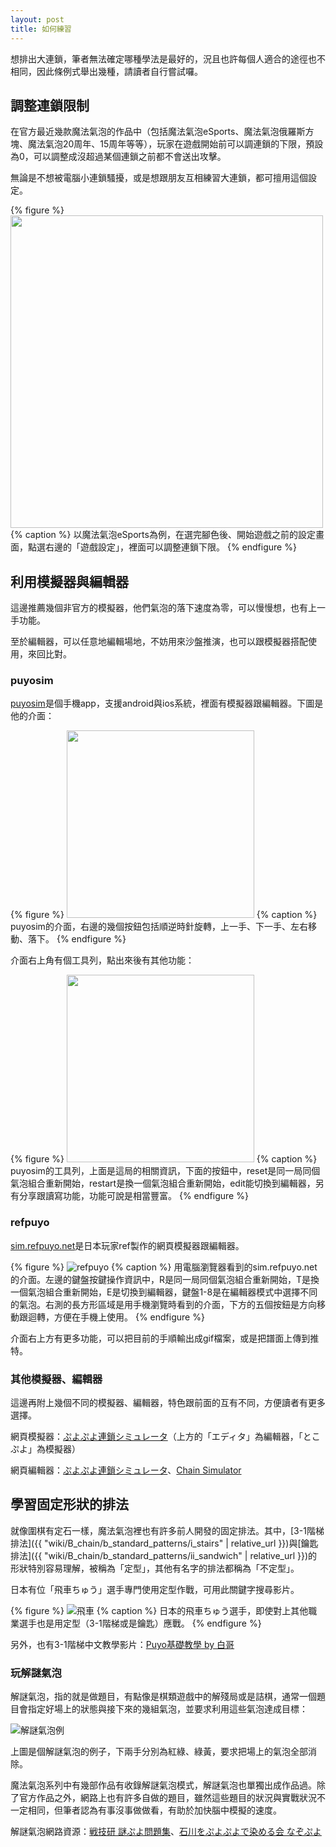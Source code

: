 ```yaml
---
layout: post
title: 如何練習
---
```


想排出大連鎖，筆者無法確定哪種學法是最好的，況且也許每個人適合的途徑也不相同，因此條例式舉出幾種，請讀者自行嘗試囉。

## 調整連鎖限制

在官方最近幾款魔法氣泡的作品中（包括魔法氣泡eSports、魔法氣泡俄羅斯方塊、魔法氣泡20周年、15周年等等），玩家在遊戲開始前可以調連鎖的下限，預設為0，可以調整成沒超過某個連鎖之前都不會送出攻擊。

無論是不想被電腦小連鎖騷擾，或是想跟朋友互相練習大連鎖，都可擅用這個設定。

{% figure %}
<img src="https://i.imgur.com/BzOSL7w.jpg" width="500">
{% caption %}
以魔法氣泡eSports為例，在選完腳色後、開始遊戲之前的設定畫面，點選右邊的「遊戲設定」，裡面可以調整連鎖下限。
{% endfigure %}

## 利用模擬器與編輯器

這邊推薦幾個非官方的模擬器，他們氣泡的落下速度為零，可以慢慢想，也有上一手功能。

至於編輯器，可以任意地編輯場地，不妨用來沙盤推演，也可以跟模擬器搭配使用，來回比對。

### puyosim

[puyosim](https://puyos.im/)是個手機app，支援android與ios系統，裡面有模擬器跟編輯器。下圖是他的介面：

{% figure %}
<img src="https://i.imgur.com/3Na4GF4.jpg" width="300">
{% caption %}
puyosim的介面，右邊的幾個按鈕包括順逆時針旋轉，上一手、下一手、左右移動、落下。
{% endfigure %}

介面右上角有個工具列，點出來後有其他功能：

{% figure %}
<img src="https://i.imgur.com/nLsAjEi.jpg" width="300">
{% caption %}
puyosim的工具列，上面是這局的相關資訊，下面的按鈕中，reset是同一局同個氣泡組合重新開始，restart是換一個氣泡組合重新開始，edit能切換到編輯器，另有分享跟讀寫功能，功能可說是相當豐富。
{% endfigure %}

### refpuyo

[sim.refpuyo.net](sim.refpuyo.net)是日本玩家ref製作的網頁模擬器跟編輯器。

{% figure %}
![refpuyo](https://i.imgur.com/8h85Op5.jpg)
{% caption %}
用電腦瀏覽器看到的sim.refpuyo.net的介面。左邊的鍵盤按鍵操作資訊中，R是同一局同個氣泡組合重新開始，T是換一個氣泡組合重新開始，E是切換到編輯器，鍵盤1-8是在編輯器模式中選擇不同的氣泡。右測的長方形區域是用手機瀏覽時看到的介面，下方的五個按鈕是方向移動跟迴轉，方便在手機上使用。
{% endfigure %}

介面右上方有更多功能，可以把目前的手順輸出成gif檔案，或是把譜面上傳到推特。

### 其他模擬器、編輯器

這邊再附上幾個不同的模擬器、編輯器，特色跟前面的互有不同，方便讀者有更多選擇。

網頁模擬器：[ぷよぷよ連鎖シミュレータ](http://www.puyop.com/s/)（上方的「エディタ」為編輯器，「とこぷよ」為模擬器）

網頁編輯器：[ぷよぷよ連鎖シミュレータ](http://www.puyop.com/s/)、[Chain Simulator](https://puyonexus.com/chainsim/)

## 學習固定形狀的排法

就像圍棋有定石一樣，魔法氣泡裡也有許多前人開發的固定排法。其中，[3-1階梯排法]({{ "wiki/B_chain/b_standard_patterns/i_stairs" | relative_url }})與[鑰匙排法]({{ "wiki/B_chain/b_standard_patterns/ii_sandwich" | relative_url }})的形狀特別容易理解，被稱為「定型」，其他有名字的排法都稱為「不定型」。

日本有位「飛車ちゅう」選手專門使用定型作戰，可用此關鍵字搜尋影片。

{% figure %}
![飛車](https://i.imgur.com/B9TrLAx.jpg)
{% caption %}
日本的飛車ちゅう選手，即使對上其他職業選手也是用定型（3-1階梯或是鑰匙）應戰。
{% endfigure %}

另外，也有3-1階梯中文教學影片：[Puyo基礎教學 by 白哥](https://www.youtube.com/watch?v=Cso12CkyWLA)

### 玩解謎氣泡

解謎氣泡，指的就是做題目，有點像是棋類遊戲中的解殘局或是詰棋，通常一個題目會指定好場上的狀態與接下來的幾組氣泡，並要求利用這些氣泡達成目標：

![解謎氣泡例](https://i.imgur.com/I0btBu0.jpg)

上圖是個解謎氣泡的例子，下兩手分別為紅綠、綠黃，要求把場上的氣泡全部消除。

魔法氣泡系列中有幾部作品有收錄解謎氣泡模式，解謎氣泡也單獨出成作品過。除了官方作品之外，網路上也有許多自做的題目，雖然這些題目的狀況與實戰狀況不一定相同，但筆者認為有事沒事做做看，有助於加快腦中模擬的速度。

解謎氣泡網路資源：[戦技研 謎ぷよ問題集](http://sengiken.web.fc2.com/nazopuyo.html)、[石川をぷよぷよで染める会 なぞぷよ](http://www.spacelan.ne.jp/~shiroma/ips/nazo/)
